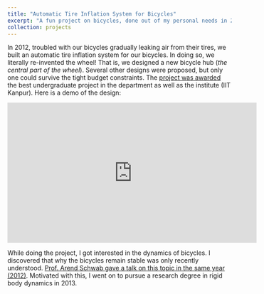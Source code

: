 ```yaml
---
title: "Automatic Tire Inflation System for Bicycles"
excerpt: "A fun project on bicycles, done out of my personal needs in 2012, which accidentally fetched the best project award<br/><img src='/images/btp-bicycle.jpg' width='50%'>"
collection: projects
---
```


In 2012, troubled with our bicycles gradually leaking air from their tires, we built an automatic tire inflation system for our bicycles. In doing so, we literally re-invented the wheel! That is, we designed a new bicycle hub (*the central part of the wheel*). Several other designs were proposed, but only one could survive the tight budget constraints. The [project was awarded](http://www.iitk.ac.in/doaaold/convocation2013/medal2013.pdf) the best undergraduate project in the department as well as the institute (IIT Kanpur). Here is a demo of the design:

<iframe width="560" height="315" src="https://www.youtube.com/embed/o2SUMMrlC4s" frameborder="0" allow="accelerometer; autoplay; clipboard-write; encrypted-media; gyroscope; picture-in-picture" allowfullscreen></iframe>



While doing the project, I got interested in the dynamics of bicycles. I discovered that why the bicycles remain stable was only recently understood. [Prof. Arend Schwab gave a talk on this topic in the same year (2012)](https://www.youtube.com/watch?v=2Y4mbT3ozcA). Motivated with this, I went on to pursue a research degree in rigid body dynamics in 2013.

